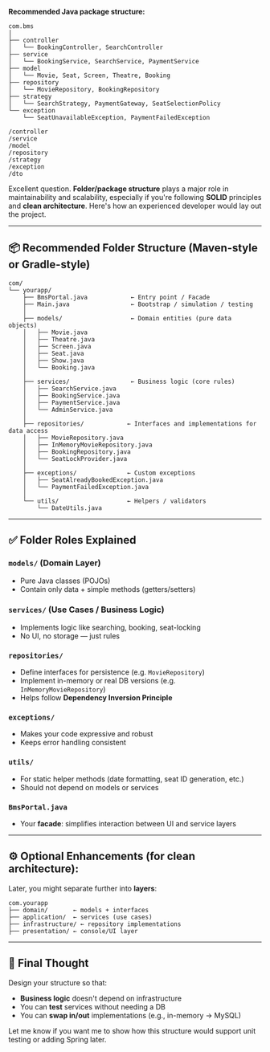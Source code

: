 **Recommended Java package structure:**

```
com.bms
│
├── controller
│   └── BookingController, SearchController
├── service
│   └── BookingService, SearchService, PaymentService
├── model
│   └── Movie, Seat, Screen, Theatre, Booking
├── repository
│   └── MovieRepository, BookingRepository
├── strategy
│   └── SearchStrategy, PaymentGateway, SeatSelectionPolicy
└── exception
    └── SeatUnavailableException, PaymentFailedException
```

```
/controller
/service
/model
/repository
/strategy
/exception
/dto
```

Excellent question. **Folder/package structure** plays a major role in maintainability and scalability, especially if you're following **SOLID** principles and **clean architecture**. Here's how an experienced developer would lay out the project.

---

## 📦 Recommended Folder Structure (Maven-style or Gradle-style)

```
com/
└── yourapp/
    ├── BmsPortal.java            ← Entry point / Facade
    ├── Main.java                 ← Bootstrap / simulation / testing
    │
    ├── models/                   ← Domain entities (pure data objects)
    │   ├── Movie.java
    │   ├── Theatre.java
    │   ├── Screen.java
    │   ├── Seat.java
    │   ├── Show.java
    │   └── Booking.java
    │
    ├── services/                 ← Business logic (core rules)
    │   ├── SearchService.java
    │   ├── BookingService.java
    │   ├── PaymentService.java
    │   └── AdminService.java
    │
    ├── repositories/            ← Interfaces and implementations for data access
    │   ├── MovieRepository.java
    │   ├── InMemoryMovieRepository.java
    │   ├── BookingRepository.java
    │   └── SeatLockProvider.java
    │
    ├── exceptions/              ← Custom exceptions
    │   ├── SeatAlreadyBookedException.java
    │   └── PaymentFailedException.java
    │
    └── utils/                   ← Helpers / validators
        └── DateUtils.java
```

---

## ✅ Folder Roles Explained

### `models/` (Domain Layer)

- Pure Java classes (POJOs)
- Contain only data + simple methods (getters/setters)

### `services/` (Use Cases / Business Logic)

- Implements logic like searching, booking, seat-locking
- No UI, no storage — just rules

### `repositories/`

- Define interfaces for persistence (e.g. `MovieRepository`)
- Implement in-memory or real DB versions (e.g. `InMemoryMovieRepository`)
- Helps follow **Dependency Inversion Principle**

### `exceptions/`

- Makes your code expressive and robust
- Keeps error handling consistent

### `utils/`

- For static helper methods (date formatting, seat ID generation, etc.)
- Should not depend on models or services

### `BmsPortal.java`

- Your **facade**: simplifies interaction between UI and service layers

---

## ⚙️ Optional Enhancements (for clean architecture):

Later, you might separate further into **layers**:

```
com.yourapp
├── domain/       ← models + interfaces
├── application/  ← services (use cases)
├── infrastructure/ ← repository implementations
├── presentation/ ← console/UI layer
```

---

## 🧠 Final Thought

Design your structure so that:

- **Business logic** doesn't depend on infrastructure
- You can **test** services without needing a DB
- You can **swap in/out** implementations (e.g., in-memory → MySQL)

Let me know if you want me to show how this structure would support unit testing or adding Spring later.
